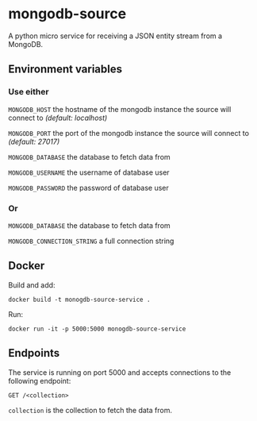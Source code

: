 # mongodb-source
 A python micro service for receiving a JSON entity stream from a MongoDB.

## Environment variables

### Use either
`MONGODB_HOST` the hostname of the mongodb instance the source will connect
  to _(default: localhost)_

`MONGODB_PORT` the port of the mongodb instance the source will connect to
  _(default: 27017)_

`MONGODB_DATABASE` the database to fetch data from

`MONGODB_USERNAME` the username of database user

`MONGODB_PASSWORD` the password of database user

### Or
`MONGODB_DATABASE` the database to fetch data from

`MONGODB_CONNECTION_STRING` a full connection string


## Docker

Build and add:

    docker build -t monogdb-source-service .

Run:

    docker run -it -p 5000:5000 monogdb-source-service

## Endpoints
The service is running on port 5000 and accepts connections to the following
endpoint:

    GET /<collection>

`collection` is the collection to fetch the data from.

